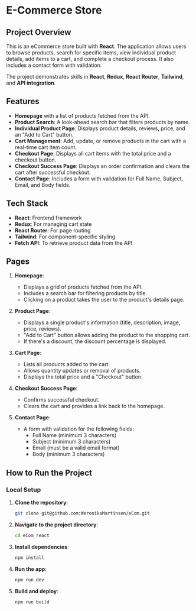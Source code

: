 # E-Commerce Store

## Project Overview

This is an eCommerce store built with **React**.
The application allows users to browse products, search for specific items, view individual product details, add items to a cart, and complete a checkout process. It also includes a contact form with validation.

The project demonstrates skills in **React**, **Redux**, **React Router**, **Tailwind**, and **API integration**.

## Features

- **Homepage** with a list of products fetched from the API.
- **Product Search**: A look-ahead search bar that filters products by name.
- **Individual Product Page**: Displays product details, reviews, price, and an "Add to Cart" button.
- **Cart Management**: Add, update, or remove products in the cart with a real-time cart item count.
- **Checkout Page**: Displays all cart items with the total price and a checkout button.
- **Checkout Success Page**: Displays an order confirmation and clears the cart after successful checkout.
- **Contact Page**: Includes a form with validation for Full Name, Subject, Email, and Body fields.

## Tech Stack

- **React**: Frontend framework
- **Redux**: For managing cart state
- **React Router**: For page routing
- **Tailwind**: For component-specific styling
- **Fetch API**: To retrieve product data from the API

## Pages

1. **Homepage**:

   - Displays a grid of products fetched from the API.
   - Includes a search bar for filtering products by title.
   - Clicking on a product takes the user to the product's details page.

2. **Product Page**:

   - Displays a single product's information (title, description, image, price, reviews).
   - "Add to Cart" button allows adding the product to the shopping cart.
   - If there's a discount, the discount percentage is displayed.

3. **Cart Page**:

   - Lists all products added to the cart.
   - Allows quantity updates or removal of products.
   - Displays the total price and a "Checkout" button.

4. **Checkout Success Page**:

   - Confirms successful checkout.
   - Clears the cart and provides a link back to the homepage.

5. **Contact Page**:
   - A form with validation for the following fields:
     - Full Name (minimum 3 characters)
     - Subject (minimum 3 characters)
     - Email (must be a valid email format)
     - Body (minimum 3 characters)

## How to Run the Project

### Local Setup

1. **Clone the repository**:
   ```bash
   git clone git@github.com:WeronikaMartinsen/eCom.git
   ```
2. **Navigate to the project directory**:
   ```bash
   cd eCom_react
   ```
3. **Install dependencies**:

   ```bash
   npm install
   ```

4. **Run the app**:

   ```bash
   npm run dev
   ```

5. **Build and deploy**:

   ```bash
   npm run build
   ```
